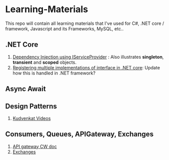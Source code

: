 # Learning-Materials
This repo will contain all learning materials that I've used for C#, .NET core / framework, Javascript and its Frameworks, MySQL, etc..


## .NET Core
1. [Dependency Injection using IServiceProvider](https://docs.microsoft.com/en-us/dotnet/core/extensions/dependency-injection-usage) : Also illustrates **singleton**, **transient** and **scoped** objects.
2. [Registering multiple implementations of interface in .NET core](https://dejanstojanovic.net/aspnet/2018/december/registering-multiple-implementations-of-the-same-interface-in-aspnet-core/): Update how this is handled in .NET framework?


## Async Await


## Design Patterns
1. [Kudvenkat Videos](https://www.youtube.com/watch?v=rI4kdGLaUiQ&list=PL6n9fhu94yhUbctIoxoVTrklN3LMwTCmd&index=1&ab_channel=kudvenkat)


## Consumers, Queues, APIGateway, Exchanges
1. [API gateway CW doc](https://docs.cwsystem.in/wiki-docs/apigateway/API-Gateway.html)
2. [Exchanges](https://www.cloudamqp.com/blog/part4-rabbitmq-for-beginners-exchanges-routing-keys-bindings.html)
